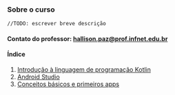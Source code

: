 ### Sobre o curso

	//TODO: escrever breve descrição

#### Contato do professor: hallison.paz@prof.infnet.edu.br

#### Índice

1. [Introdução à linguagem de programação Kotlin](topico1.md)
2. [Android Studio](topico2.md)
3. [Conceitos básicos e primeiros apps](topico3.md)
<!--stackedit_data:
eyJoaXN0b3J5IjpbLTQxNjAzNzkzXX0=
-->